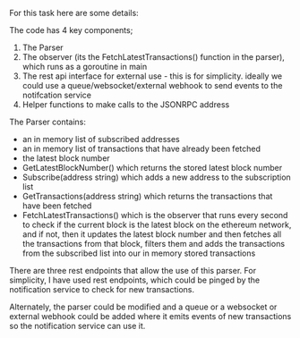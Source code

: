 For this task here are some details:

The code has 4 key components;
1. The Parser
2. The observer (its the FetchLatestTransactions() function in the parser), which runs as a goroutine in main
3. The rest api interface for external use - this is for simplicity. ideally we could use a queue/websocket/external webhook to send events to the notifcation service
4. Helper functions to make calls to the JSONRPC address


The Parser contains:
- an in memory list of subscribed addresses
- an in memory list of transactions that have already been fetched
- the latest block number
- GetLatestBlockNumber() which returns the stored latest block number
- Subscribe(address string) which adds a new address to the subscription list
- GetTransactions(address string) which returns the transactions that have been fetched
- FetchLatestTransactions() which is the observer that runs every second to check if the current block is the latest block on the ethereum network, and if not, then it updates the latest block number and then fetches all the transactions from that block, filters them and adds the transactions from the subscribed list into our in memory stored transactions

There are three rest endpoints that allow the use of this parser.
For simplicity, I have used rest endpoints, which could be pinged by the notification service to check for new transactions.

Alternately, the parser could be modified and a queue or a websocket or external webhook could be added where it emits events of new transactions so the notification service can use it.
